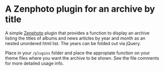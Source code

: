 A Zenphoto plugin for an archive by title
===============================================================
A simple [Zenphoto](http://www.zenphoto.org) plugin that provides a function to display an archive listing the titles of albums and news articles by year and month as an nested unordered html list. The years can be folded out via jQuery.

Place in your `/plugins` folder and place the appropiate function on your theme files where you want the archive to be shown. See the file comments for more detailed usage info.
